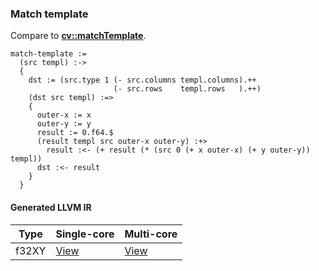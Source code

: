 ### Match template
Compare to **[cv::matchTemplate](http://docs.opencv.org/modules/imgproc/doc/object_detection.html#matchtemplate)**.

    match-template :=
      (src templ) :->
      {
        dst := (src.type 1 (- src.columns templ.columns).++
                           (- src.rows    templ.rows   ).++)
        (dst src templ) :=>
        {
          outer-x := x
          outer-y := y
          result := 0.f64.$
          (result templ src outer-x outer-y) :+>
            result :<- (+ result (* (src 0 (+ x outer-x) (+ y outer-y)) templ))
          dst :<- result
        }
      }

#### Generated LLVM IR
| Type   | Single-core | Multi-core |
|--------|-------------|------------|
| f32XY  | [View](https://raw.githubusercontent.com/biometrics/likely/gh-pages/ir/benchmarks/match_template_f32XY__f32XY_f32XY_.ll) | [View](https://raw.githubusercontent.com/biometrics/likely/gh-pages/ir/benchmarks/match_template_f32XY__f32XY_f32XY__m.ll) |
